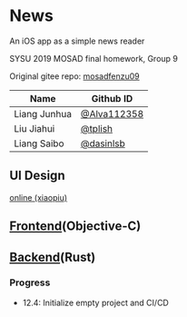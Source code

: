 # News

An iOS app as a simple news reader

SYSU 2019  MOSAD final homework, Group 9

Original gitee repo: [mosadfenzu09](https://gitee.com/mosadfenzu09)

| Name         | Github ID                                    |
| ------------ | -------------------------------------------- |
| Liang Junhua | [@Alva112358](https://github.com/Alva112358) |
| Liu Jiahui   | [@tplish](https://github.com/tplish)         |
| Liang Saibo  | [@dasinlsb](https://github.com/dasinlsb)     |

## UI Design

[online (xiaopiu)](https://www.xiaopiu.com/h5/byId?type=project&id=5de52a8f6b1b5a71bc479c94)

## [Frontend](https://github.com/sysu-2019-mosad-9/News-Frontend)(Objective-C)



## [Backend](https://github.com/sysu-2019-mosad-9/News-Backend)(Rust)

### Progress

+ 12.4: Initialize empty project and CI/CD
